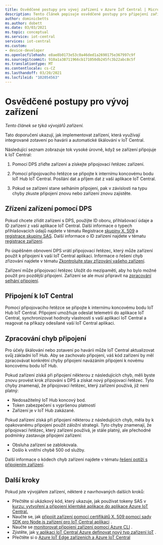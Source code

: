 ```yaml
---
title: Osvědčené postupy pro vývoj zařízení v Azure IoT Central | Microsoft Docs
description: Tento článek popisuje osvědčené postupy pro připojení zařízení v Azure IoT Central
author: dominicbetts
ms.author: dobett
ms.date: 03/03/2021
ms.topic: conceptual
ms.service: iot-central
services: iot-central
ms.custom:
- device-developer
ms.openlocfilehash: e8ae8b0173e53c0a46ded1a2690175e367997c9f
ms.sourcegitcommit: 910a1a38711966cb171050db245fc3b22abc8c5f
ms.translationtype: MT
ms.contentlocale: cs-CZ
ms.lasthandoff: 03/20/2021
ms.locfileid: "102054563"
---
```

# <a name="best-practices-for-device-development"></a>Osvědčené postupy pro vývoj zařízení

*Tento článek se týká vývojářů zařízení.*

Tato doporučení ukazují, jak implementovat zařízení, která využívají integrované zotavení po havárii a automatické škálování v IoT Central.

Následující seznam zobrazuje tok vysoké úrovně, když se zařízení připojuje k IoT Central:

1. Pomocí DPS zřiďte zařízení a získejte připojovací řetězec zařízení.

1. Pomocí připojovacího řetězce se připojte k internímu koncovému bodu IoT Hub IoT Central. Posílání dat a příjem dat z vaší aplikace IoT Central.

1. Pokud se zařízení stane selháním připojení, pak v závislosti na typu chyby zkuste připojení znovu nebo zařízení znovu zajistěte.

## <a name="use-dps-to-provision-the-device"></a>Zřízení zařízení pomocí DPS

Pokud chcete zřídit zařízení s DPS, použijte ID oboru, přihlašovací údaje a ID zařízení z vaší aplikace IoT Central. Další informace o typech přihlašovacích údajů najdete v tématu Registrace [skupiny X. 509](concepts-get-connected.md#x509-group-enrollment) a [registrace skupiny SAS](concepts-get-connected.md#sas-group-enrollment). Další informace o ID zařízení najdete v tématu [registrace zařízení](concepts-get-connected.md#device-registration).

Po úspěšném obnovení DPS vrátí připojovací řetězec, který může zařízení použít k připojení k vaší IoT Central aplikaci. Informace o řešení chyb zřizování najdete v tématu [Zkontrolujte stav zřizování vašeho zařízení](troubleshoot-connection.md#check-the-provisioning-status-of-your-device).

Zařízení může připojovací řetězec Uložit do mezipaměti, aby ho bylo možné použít pro pozdější připojení. Zařízení se ale musí připravit na [zpracování selhání připojení](#handle-connection-failures).

## <a name="connect-to-iot-central"></a>Připojení k IoT Central

Pomocí připojovacího řetězce se připojte k internímu koncovému bodu IoT Hub IoT Central. Připojení umožňuje odeslat telemetrii do aplikace IoT Central, synchronizovat hodnoty vlastností s vaší aplikací IoT Central a reagovat na příkazy odesílané vaší IoT Central aplikaci.

## <a name="handle-connection-failures"></a>Zpracování chyb připojení

Pro účely škálování nebo zotavení po havárii může IoT Central aktualizovat svůj základní IoT Hub. Aby se zachovalo připojení, váš kód zařízení by měl zpracovávat konkrétní chyby připojení navázáním připojení k novému koncovému bodu IoT Hub.

Pokud zařízení získá při připojení některou z následujících chyb, měli byste znovu provést krok zřizování s DPS a získat nový připojovací řetězec. Tyto chyby znamenají, že připojovací řetězec, který zařízení používá, již není platný:

- Nedosažitelný IoT Hub koncový bod.
- Token zabezpečení s vypršenou platností
- Zařízení je v IoT Hub zakázané.

Pokud zařízení získá při připojení některou z následujících chyb, měla by k opakovanému připojení použít záložní strategii. Tyto chyby znamenají, že připojovací řetězec, který zařízení používá, je stále platný, ale přechodné podmínky zastavuje připojení zařízení:

- Obsluha zařízení se zablokovala.
- Došlo k vnitřní chybě 500 od služby.

Další informace o kódech chyb zařízení najdete v tématu [řešení potíží s připojením zařízení](troubleshoot-connection.md).

## <a name="next-steps"></a>Další kroky

Pokud jste vývojářem zařízení, některé z navrhovaných dalších kroků:

- Přečtěte si ukázkový kód, který ukazuje, jak používat tokeny SAS v [kurzu: vytvoření a připojení klientské aplikace do aplikace Azure IoT Central.](tutorial-connect-device.md)
- Naučte se, jak [připojit zařízení pomocí certifikátů X. 509 pomocí sady SDK pro Node.js zařízení pro IoT Central aplikaci](how-to-connect-devices-x509.md) .
- Naučte se [monitorovat připojení zařízení pomocí Azure CLI](./howto-monitor-devices-azure-cli.md) .
- Zjistěte, jak [v aplikaci IoT Central Azure definovat nový typ zařízení IoT](./howto-set-up-template.md) .
- Přečtěte si o [Azure IoT Edge zařízeních a Azure IoT Central](./concepts-iot-edge.md)
